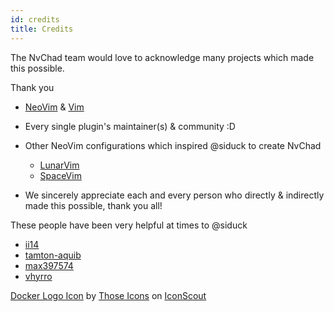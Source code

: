 ```yaml
---
id: credits
title: Credits
---
```


The NvChad team would love to acknowledge many projects which made this possible.

Thank you

- [NeoVim](https://github.com/neovim/neovim) & [Vim](https://github.com/vim/vim)
- Every single plugin's maintainer(s) & community :D

- Other NeoVim configurations which inspired @siduck to create NvChad

  - [LunarVim](https://github.com/LunarVim/LunarVim)
  - [SpaceVim](https://github.com/SpaceVim/SpaceVim)
  
- We sincerely appreciate each and every person who directly & indirectly made this possible, thank you all!

These people have been very helpful at times to @siduck
- [ii14](https://github.com/ii14)
- [tamton-aquib](https://github.com/tamton-aquib)
- [max397574](https://github.com/max397574)
- [vhyrro](https://github.com/vhyrro)

<a href="https://iconscout.com/icons/social" target="_blank">Docker Logo Icon</a> by <a href="https://iconscout.com/contributors/pocike">Those Icons</a> on <a href="https://iconscout.com">IconScout</a>
